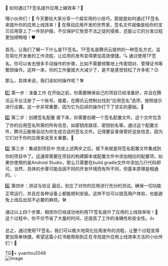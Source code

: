 🚀 如何通过TF签名提升应用上線效率？🚀

嘿小伙伴们！👋 今天要给大家分享一个超实用的小技巧，那就是如何通过TF签名来提升你的应用上线效率！🌟 在移动应用开发的世界里，签名文件就像是给你的宝贝应用穿上了一件防护服，不仅保护它免受不法之徒的侵害，还能让它的分发过程更加顺畅哦！🛡️

首先，让我们了解一下什么是TF签名。TF签名是腾讯云提供的一种签名方式，旨在简化开发者的工作流程，让应用的发布变得更加高效便捷。🔍 通过使用TF签名，你可以省去很多手动操作的步骤，比如不需要频繁地上传密钥对、管理证书等繁琐操作。这样一来，你的工作量就大大减少了，是不是感觉轻松了许多呢？😌

那么，具体来说，我们该如何操作呢？🛠️

1️⃣ 第一步：准备工作
在开始之前，你需要确保自己的项目已经准备好，并且在腾讯云平台注册了一个账号。接着，在腾讯云控制台找到“应用签名”选项，按照提示进行设置。这一步非常重要，因为它为后续的操作打下了坚实的基础。🌈

2️⃣ 第二步：创建签名配置
接下来，你需要创建一个签名配置文件。这个文件包含了你的应用签名所需的所有信息，如密钥库路径、密钥别名等。通过这个配置文件，腾讯云能够自动为你生成合适的签名文件。记得要妥善保管好这些信息，因为它们对于你的应用来说至关重要。🔑

3️⃣ 第三步：集成到项目中
完成上述两步之后，接下来就是将签名配置文件集成到你的项目中了。这通常需要在项目的构建脚本或配置文件中添加相应的配置项。如果你使用的是Android Studio，那么只需要在build.gradle文件中添加几行代码即可。当然，具体的步骤可能会因不同的开发环境而有所不同，但基本原理是相通的。💡

4️⃣ 第四步：测试与验证
最后，别忘了对你的应用进行充分的测试。确保一切功能正常运行，并且在各种设备上都能顺利安装。这样不仅可以提高用户体验，也能避免上线后出现不必要的麻烦。🛠️

通过以上四个步骤，相信你已经成功地利用TF签名提升了应用的上线效率啦！🎉 这个过程中，你不仅节省了大量的时间，还提高了工作的准确性和安全性。👍

总之，通过使用TF签名，我们可以极大地简化应用发布的流程，让整个过程变得更加简单快捷。希望这篇小红书能帮助到正在寻找提升应用上线效率方法的小伙伴们！🎈

TG💪+ yuantou2048  
![Image](https://github.com/user-attachments/assets/b096be7b-4918-425d-a280-69484dc5cd6f)